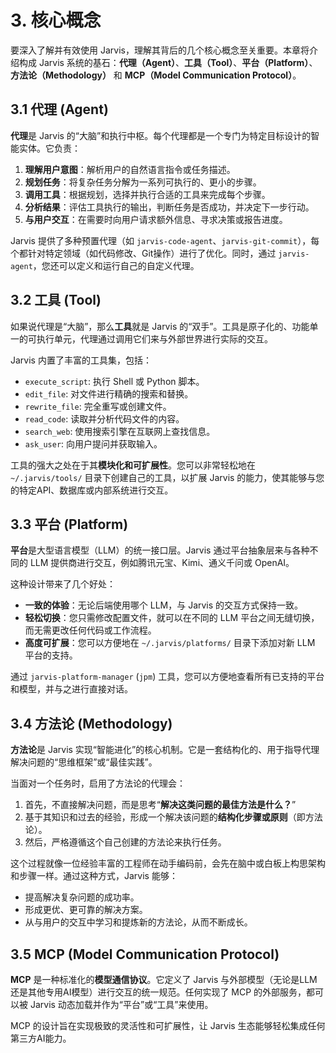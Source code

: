 # 3. 核心概念

要深入了解并有效使用 Jarvis，理解其背后的几个核心概念至关重要。本章将介绍构成 Jarvis 系统的基石：**代理（Agent）**、**工具（Tool）**、**平台（Platform）**、**方法论（Methodology）** 和 **MCP（Model Communication Protocol）**。

## 3.1 代理 (Agent)

**代理**是 Jarvis 的“大脑”和执行中枢。每个代理都是一个专门为特定目标设计的智能实体。它负责：

1.  **理解用户意图**：解析用户的自然语言指令或任务描述。
2.  **规划任务**：将复杂任务分解为一系列可执行的、更小的步骤。
3.  **调用工具**：根据规划，选择并执行合适的工具来完成每个步骤。
4.  **分析结果**：评估工具执行的输出，判断任务是否成功，并决定下一步行动。
5.  **与用户交互**：在需要时向用户请求额外信息、寻求决策或报告进度。

Jarvis 提供了多种预置代理（如 `jarvis-code-agent`、`jarvis-git-commit`），每个都针对特定领域（如代码修改、Git操作）进行了优化。同时，通过 `jarvis-agent`，您还可以定义和运行自己的自定义代理。

## 3.2 工具 (Tool)

如果说代理是“大脑”，那么**工具**就是 Jarvis 的“双手”。工具是原子化的、功能单一的可执行单元，代理通过调用它们来与外部世界进行实际的交互。

Jarvis 内置了丰富的工具集，包括：

-   `execute_script`: 执行 Shell 或 Python 脚本。
-   `edit_file`: 对文件进行精确的搜索和替换。
-   `rewrite_file`: 完全重写或创建文件。
-   `read_code`: 读取并分析代码文件的内容。
-   `search_web`: 使用搜索引擎在互联网上查找信息。
-   `ask_user`: 向用户提问并获取输入。

工具的强大之处在于其**模块化和可扩展性**。您可以非常轻松地在 `~/.jarvis/tools/` 目录下创建自己的工具，以扩展 Jarvis 的能力，使其能够与您的特定API、数据库或内部系统进行交互。

## 3.3 平台 (Platform)

**平台**是大型语言模型（LLM）的统一接口层。Jarvis 通过平台抽象层来与各种不同的 LLM 提供商进行交互，例如腾讯元宝、Kimi、通义千问或 OpenAI。

这种设计带来了几个好处：

-   **一致的体验**：无论后端使用哪个 LLM，与 Jarvis 的交互方式保持一致。
-   **轻松切换**：您只需修改配置文件，就可以在不同的 LLM 平台之间无缝切换，而无需更改任何代码或工作流程。
-   **高度可扩展**：您可以方便地在 `~/.jarvis/platforms/` 目录下添加对新 LLM 平台的支持。

通过 `jarvis-platform-manager` (`jpm`) 工具，您可以方便地查看所有已支持的平台和模型，并与之进行直接对话。

## 3.4 方法论 (Methodology)

**方法论**是 Jarvis 实现“智能进化”的核心机制。它是一套结构化的、用于指导代理解决问题的“思维框架”或“最佳实践”。

当面对一个任务时，启用了方法论的代理会：

1.  首先，不直接解决问题，而是思考“**解决这类问题的最佳方法是什么？**”
2.  基于其知识和过去的经验，形成一个解决该问题的**结构化步骤或原则**（即方法论）。
3.  然后，严格遵循这个自己创建的方法论来执行任务。

这个过程就像一位经验丰富的工程师在动手编码前，会先在脑中或白板上构思架构和步骤一样。通过这种方式，Jarvis 能够：

-   提高解决复杂问题的成功率。
-   形成更优、更可靠的解决方案。
-   从与用户的交互中学习和提炼新的方法论，从而不断成长。

## 3.5 MCP (Model Communication Protocol)

**MCP** 是一种标准化的**模型通信协议**。它定义了 Jarvis 与外部模型（无论是LLM还是其他专用AI模型）进行交互的统一规范。任何实现了 MCP 的外部服务，都可以被 Jarvis 动态加载并作为“平台”或“工具”来使用。

MCP 的设计旨在实现极致的灵活性和可扩展性，让 Jarvis 生态能够轻松集成任何第三方AI能力。
